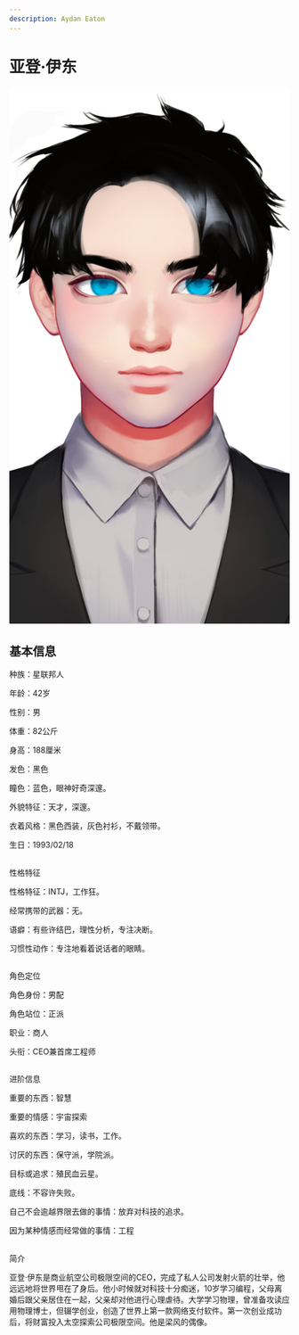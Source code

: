 ```yaml
---
description: Aydan Eaton
---
```


# 亚登·伊东

![&#x4E9A;&#x767B;&#xB7;&#x4F0A;&#x4E1C;](../../.gitbook/assets/ya-deng-yi-dong-.jpg)

## 基本信息


种族：星联邦人

年龄：42岁

性别：男

体重：82公斤

身高：188厘米

发色：黑色

瞳色：蓝色，眼神好奇深邃。

外貌特征：天才，深邃。

衣着风格：黑色西装，灰色衬衫，不戴领带。

生日：1993/02/18

## 
性格特征


性格特征：INTJ，工作狂。

经常携带的武器：无。

语癖：有些许结巴，理性分析，专注决断。

习惯性动作：专注地看着说话者的眼睛。

## 
角色定位


角色身份：男配

角色站位：正派

职业：商人

头衔：CEO兼首席工程师


## 
进阶信息


重要的东西：智慧

重要的情感：宇宙探索

喜欢的东西：学习，读书，工作。

讨厌的东西：保守派，学院派。

目标或追求：殖民血云星。

底线：不容许失败。

自己不会逾越界限去做的事情：放弃对科技的追求。

因为某种情感而经常做的事情：工程

## 
简介


亚登·伊东是商业航空公司极限空间的CEO，完成了私人公司发射火箭的壮举，他远远地将世界甩在了身后。他小时候就对科技十分痴迷，10岁学习编程，父母离婚后跟父亲居住在一起，父亲却对他进行心理虐待。大学学习物理，曾准备攻读应用物理博士，但辍学创业，创造了世界上第一款网络支付软件。第一次创业成功后，将财富投入太空探索公司极限空间。他是梁风的偶像。

